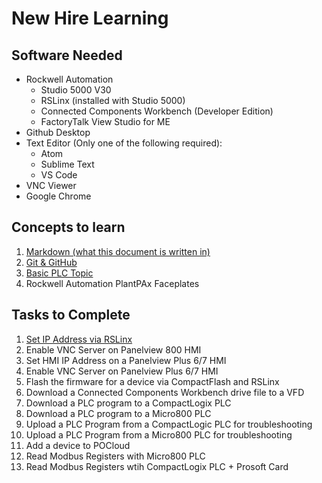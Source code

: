 # New Hire Learning

## Software Needed

* Rockwell Automation
  * Studio 5000 V30
  * RSLinx (installed with Studio 5000)
  * Connected Components Workbench (Developer Edition)
  * FactoryTalk View Studio for ME
* Github Desktop
* Text Editor (Only one of the following required):
  * Atom
  * Sublime Text
  * VS Code
* VNC Viewer
* Google Chrome

## Concepts to learn
1. [Markdown (what this document is written in)](https://www.markdowntutorial.com/)
2. [Git & GitHub](https://try.github.io)
3. [Basic PLC Topic](https://www.plcfiddle.com)
3. Rockwell Automation PlantPAx Faceplates

## Tasks to Complete

1.   [Set IP Address via RSLinx](tasks/new-hire-task1.html)
2.   Enable VNC Server on Panelview 800 HMI
3.   Set HMI IP Address on a Panelview Plus 6/7 HMI
4.   Enable VNC Server on Panelview Plus 6/7 HMI
5.   Flash the firmware for a device via CompactFlash and RSLinx
6.   Download a Connected Components Workbench drive file to a VFD
7.   Download a PLC program to a CompactLogix PLC
8.   Download a PLC program to a Micro800 PLC
9.   Upload a PLC Program from a CompactLogic PLC for troubleshooting
10.  Upload a PLC Program from a Micro800 PLC for troubleshooting
11.  Add a device to POCloud
12.  Read Modbus Registers with Micro800 PLC
13.  Read Modbus Registers wtih CompactLogix PLC + Prosoft Card
